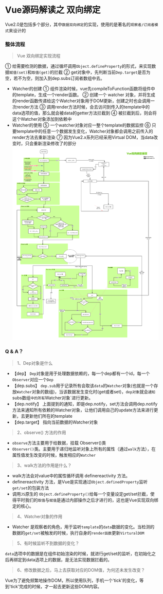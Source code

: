 # Vue源码解读之 双向绑定
Vue2.0是包括多个部分，其中`数据双向绑定`的实现，使用的是著名的`观察者/订阅者模式`来设计的
### 整体流程
> Vue 双向绑定实现流程

① 给需要检测的数据，通过循坏调用`Object.defineProperty`的形式，来实现数据`赋值(set)`和`取值(get)`的拦截
② get对象中，先判断当前`Dep.target`是否为空，若不为空，则加入到dep.subs订阅者数组中去。
* Watcher的创建
  ① 组件渲染时候，vue先compileToFunction函数将组件中的template，生成一个render函数。
  ② 创建一个 watcher 对象，并将生成的render函数传递给这个Watcher对象用于DOM更新，创建之时也会调用一次render方法
  ③ 调用render方法时候，会去访问到传入的template中的data选项的值，那么就会被data的getter方法拦截到
  ④ 被拦截到后，则会将这个Watcher对象添加到依赖中
* Watcher的使用
  ⑤ 一个watcher对象对应一整个template的数据监控
  ⑥ 只要template中的任意一个数据发生变化，Watcher对象都会调用之前传入的render方法去重新渲染
  ⑦ 因为Vue2.x系列已经采用Virtual DOM，当data改变时，只会重新渲染修改了的部分
![vue双向绑定流程](https://raw.githubusercontent.com/HXWfromDJTU/blog/master/vue/Vue%E5%8F%8C%E5%90%91%E7%BB%91%E5%AE%9A%E5%8E%9F%E7%90%86%E6%B5%81%E7%A8%8B%E5%9B%BE.png)
### Q & A？
> 1、Dep对象是什么

* 【dep】
`Dep`对象是用于处理数据依赖的，每一个dep都有一个id，每一个`Observer`对应一个`Dep`
* 【dep.subs】
 `dep.sub`用于记录所有会取该`data`的`Watcher`对象(也就是一个存放`Watcher`对象的数组)，当该数据发生变化时(get或者set)，`dep对象`就会`通知`subs数组`中的所有`Watcher对象`进行更新。
* 【dep.notify】
上面提到的通知，即是dep.notify，set方法会调用dep.notify方法来通知所有依赖的Watcher对象，让他们调用自己的update方法来进行更新，去更新他们所在的template
* 【dep.target】
   指向当前数据的Watcher对象
>2、observe() 方法的作用

* `observe`方法主要用于给数据，挂载 Observer()类
* `Observer()`类。主要用于递归地监听对象上所有的属性（通过`walk`方法），在属性值发生改变的时候，触发相应的`Watcher`
> 3、walk方法的作用是什么？

* walk方法会对value中的属性循环调用 definereactivity 方法。
* definereactivity 方法，是Vue是实现通过`Object.definedProperty`监听`get/set`的包装方法 
* 调用`JS`原生的 `Object.defineProperty()`给每一个变量设定get/set拦截，使得平时我们的`取值`与`赋值`是通过内部操作之后才进行的，这也是Vue实现双向绑定的核心。
>4、Watcher对象的作用

* Watcher 是观察者的角色，用于监听`template`的`data`数据的变化。当检测的数据的`get/set`被触发的时候，执行自身的`render函数`更新`VirturalDOM`

>5、有时候监听不到数据的变化？

`data`选项中的数据是在组件初始渲染的时候，就进行get/set的监听，在初始化之后再绑定到data选项上的数据，是无法实现数据拦截的。

>6、修改数据之后，马上去获取对应的DOM值，为何还未发生改变？

Vue为了避免频繁地操作DOM，所以使用队列，手机一个'tick'的变化，等到'tick'完成的时候，才一起去更新这些DOM内容。
